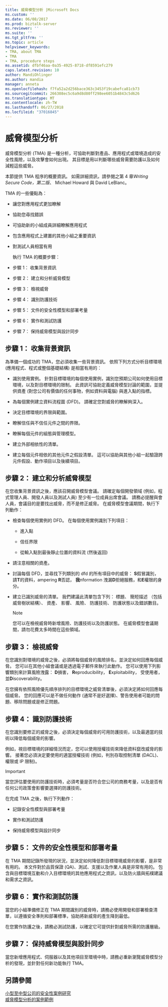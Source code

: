 ```yaml
---
title: 威脅模型分析 |Microsoft Docs
ms.custom: ''
ms.date: 06/08/2017
ms.prod: biztalk-server
ms.reviewer: ''
ms.suite: ''
ms.tgt_pltfrm: ''
ms.topic: article
helpviewer_keywords:
- TMA, about TMA
- TMA
- TMA, procedure steps
ms.assetid: dfbf46aa-0a35-4925-8718-df8591efc279
caps.latest.revision: 10
author: MandiOhlinger
ms.author: mandia
manager: anneta
ms.openlocfilehash: f7fa52a2d256bace363c3453f19cabefca81cb73
ms.sourcegitcommit: 266308ec5c6a9d8d80ff298ee6051b4843c5d626
ms.translationtype: MT
ms.contentlocale: zh-TW
ms.lasthandoff: 06/27/2018
ms.locfileid: "37016845"
---
```

# <a name="threat-model-analysis"></a>威脅模型分析
威脅模型分析 (TMA) 是一種分析，可協助判斷對產品、應用程式或環境造成的安全性風險，以及攻擊會如何出現。 其目標是用以判斷哪些威脅需要防護以及如何減輕這些威脅。  
  
 本節提供 TMA 程序的概要資訊。 如需詳細資訊，請參閱之第 4 章*Writing Secure Code，第二版*、 Michael Howard 與 David LeBlanc。  
  
 TMA 的一些優點為：  
  
- 讓您對應用程式更加瞭解  
  
- 協助您尋找錯誤  
  
- 可協助新的小組成員詳細瞭解應用程式  
  
- 包含應用程式上建置的其他小組之重要資訊  
  
- 對測試人員相當有用  
  
  執行 TMA 的概要步驟：  
  
- 步驟 1： 收集背景資訊  
  
- 步驟 2： 建立和分析威脅模型  
  
- 步驟 3： 檢視威脅  
  
- 步驟 4： 識別防護技術  
  
- 步驟 5： 文件的安全性模型和部署考量  
  
- 步驟 6： 實作和測試防護  
  
- 步驟 7： 保持威脅模型與設計同步  
  
## <a name="step-1-collect-background-information"></a>步驟 1： 收集背景資訊  
 為準備一個成功的 TMA，您必須收集一些背景資訊。 依照下列方式分析目標環境 (應用程式、程式或整個基礎結構) 是相當有用的：  
  
-   識別使用實例。 針對目標環境的每個使用實例，識別您預期公司如何使用目標環境，以及對目標環境的限制。 此資訊可協助定義威脅模型討論的範圍，並提供資產 (對您公司有價值的任何事物，例如資料與電腦) 與進入點的指標。  
  
-   為每個實例建立資料流程圖 (DFD)。 請確定您對威脅的瞭解夠深入。  
  
-   決定目標環境的界限與範圍。  
  
-   瞭解信任與不信任元件之間的界限。  
  
-   瞭解每個元件的組態與管理模型。  
  
-   建立外部相依性的清單。  
  
-   建立每個元件相依的其他元件之假設清單。 這可以協助與其他小組一起驗證跨元件假設、動作項目以及後續項目。  
  
## <a name="step-2-create-and-analyze-the-threat-model"></a>步驟 2： 建立和分析威脅模型  
 在您收集背景資訊之後，應該召開威脅模型會議。 請確定每個開發領域 (例如，程式管理人員、開發人員以及測試人員) 至少有一位成員出席會議。 請務必提醒與會人員，會議目的是要找出威脅，而不是修正威脅。 在威脅模型會議期間，執行下列動作：  
  
-   檢查每個使用實例的 DFD。 在每個使用實例識別下列項目：  
  
    -   進入點  
  
    -   信任界限  
  
    -   從輸入點到最後靜止位置的資料流 (然後返回)  
  
-   請注意相關的資產。  
  
-   討論每個 DFD，並尋找下列類別的 dfd 的所有項目中的威脅： **S**假冒識別，請**T**的資料，ampering **R**否認， **我**nformation 洩漏**D**拒絕服務，和**E**權限的身分。  
  
-   建立已識別威脅的清單。 我們建議此清單包含下列： 標題、 簡短描述 （包括威脅樹狀結構）、 資產、 影響、 風險、 防護技術、 防護狀態以及錯誤數目。  
  
    > [!NOTE]
    >  您可以在檢視威脅時新增風險、防護技術以及防護狀態。 在威脅模型會議期間，請勿花費太多時間在這些領域。  
  
## <a name="step-3-review-threats"></a>步驟 3： 檢視威脅  
 在您識別對環境的威脅之後，必須將每個威脅的風險排名，並決定如何回應每個威脅。 您可以在其他小組會議或是透過電子郵件來執行此動作。 您可以使用下列影響類別來計算風險洩露： **D**損害， **R**eproducibility， **E**xploitability， 受使用者，並**D**iscoverability。  
  
 在您擁有依照風險優先順序排列的目標環境之威脅清單後，必須決定將如何回應每個威脅。 您的回應可以是不做任何動作 (通常不是好選擇)、警告使用者可能的問題、移除問題或是修正問題。  
  
## <a name="step-4-identify-mitigation-techniques-and-technologies"></a>步驟 4： 識別防護技術  
 在您識別要修正的威脅之後，必須決定每個威脅的可用防護技術，以及最適當的技術以降低每個威脅的影響。  
  
 例如，視目標環境的詳細情況而定，您可以使用授權技術來降低資料竄改威脅的影響。 接著您必須決定要使用的適當授權技術 (例如，判別存取控制清單 (DACL)、權限或 IP 限制)。  
  
> [!IMPORTANT]
>  當您評估要使用的防護技術時，必須考量是否符合您公司的商務考量，以及是否有任何公司政策會影響要選擇的防護技術。  
  
 在完成 TMA 之後，執行下列動作：  
  
-   記錄安全性模型與部署考量  
  
-   實作和測試防護  
  
-   保持威脅模型與設計同步  
  
## <a name="step-5-document-security-model-and-deployment-considerations"></a>步驟 5： 文件的安全性模型和部署考量  
 在 TMA 期間記錄所發現的狀況，並決定如何降低對目標環境威脅的影響，是非常有用的。 本文件對於品質保證 (QA)、測試、支援以及作業人員是非常有用的。 包含與目標環境互動和介入目標環境的其他應用程式之資訊，以及防火牆與拓樸建議和需求之資訊。  
  
## <a name="step-6-implement-and-test-mitigations"></a>步驟 6： 實作和測試防護  
 當您的小組準備修正在 TMA 期間識別的威脅時，請務必使用開發和部署檢查清單，以遵循安全準則和部署標準，協助將新威脅的產生降到最低。  
  
 在您實作防護之後，請務必測試防護，以確定它可提供針對威脅所需的防護層級。  
  
## <a name="step-7-keep-the-threat-model-in-sync-with-design"></a>步驟 7： 保持威脅模型與設計同步  
 當您新增應用程式、伺服器以及其他項目至環境中時，請務必重新瀏覽威脅模型分析的發現，並針對任何新功能執行 TMA。  
  
## <a name="see-also"></a>另請參閱  
[小型至中型公司的安全性案例研究](../core/security-case-studies-for-small-to-medium-sized-companies.md)   
 [威脅模型分析的案例範例](../core/sample-scenarios-for-threat-model-analysis.md)
